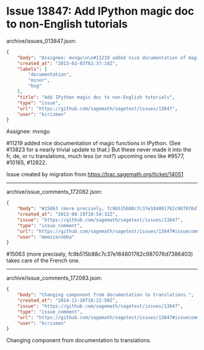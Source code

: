 # Issue 13847: Add IPython magic doc to non-English tutorials

archive/issues_013847.json:
```json
{
    "body": "Assignee: mvngu\n\n#11219 added nice documentation of magic functions in IPython.  (See #13823 for a nearly trivial update to that.)  But these never made it into the fr, de, or ru translations, much less (or not?) upcoming ones like #9577, #10165, #12822.\n\nIssue created by migration from https://trac.sagemath.org/ticket/14051\n\n",
    "created_at": "2013-02-03T02:37:18Z",
    "labels": [
        "documentation",
        "minor",
        "bug"
    ],
    "title": "Add IPython magic doc to non-English tutorials",
    "type": "issue",
    "url": "https://github.com/sagemath/sagetest/issues/13847",
    "user": "kcrisman"
}
```
Assignee: mvngu

#11219 added nice documentation of magic functions in IPython.  (See #13823 for a nearly trivial update to that.)  But these never made it into the fr, de, or ru translations, much less (or not?) upcoming ones like #9577, #10165, #12822.

Issue created by migration from https://trac.sagemath.org/ticket/14051





---

archive/issue_comments_172082.json:
```json
{
    "body": "#15063 (more precisely, fc9b515b88c7c37e184801762c987076d7386403) takes care of the French one.",
    "created_at": "2013-08-19T10:54:32Z",
    "issue": "https://github.com/sagemath/sagetest/issues/13847",
    "type": "issue_comment",
    "url": "https://github.com/sagemath/sagetest/issues/13847#issuecomment-172082",
    "user": "mmezzarobba"
}
```

#15063 (more precisely, fc9b515b88c7c37e184801762c987076d7386403) takes care of the French one.



---

archive/issue_comments_172083.json:
```json
{
    "body": "Changing component from documentation to translations.",
    "created_at": "2014-11-20T16:22:50Z",
    "issue": "https://github.com/sagemath/sagetest/issues/13847",
    "type": "issue_comment",
    "url": "https://github.com/sagemath/sagetest/issues/13847#issuecomment-172083",
    "user": "kcrisman"
}
```

Changing component from documentation to translations.
